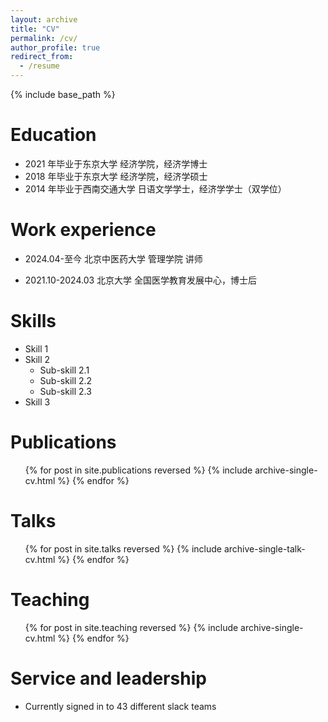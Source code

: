 ```yaml
---
layout: archive
title: "CV"
permalink: /cv/
author_profile: true
redirect_from:
  - /resume
---
```


{% include base_path %}

Education
======
* 2021 年毕业于东京大学 经济学院，经济学博士
* 2018 年毕业于东京大学 经济学院，经济学硕士
* 2014 年毕业于西南交通大学 日语文学学士，经济学学士（双学位）

Work experience
======
* 2024.04-至今 北京中医药大学 管理学院 讲师


* 2021.10-2024.03 北京大学 全国医学教育发展中心，博士后

Skills
======
* Skill 1
* Skill 2
  * Sub-skill 2.1
  * Sub-skill 2.2
  * Sub-skill 2.3
* Skill 3

Publications
======
  <ul>{% for post in site.publications reversed %}
    {% include archive-single-cv.html %}
  {% endfor %}</ul>
  
Talks
======
  <ul>{% for post in site.talks reversed %}
    {% include archive-single-talk-cv.html  %}
  {% endfor %}</ul>
  
Teaching
======
  <ul>{% for post in site.teaching reversed %}
    {% include archive-single-cv.html %}
  {% endfor %}</ul>
  
Service and leadership
======
* Currently signed in to 43 different slack teams
